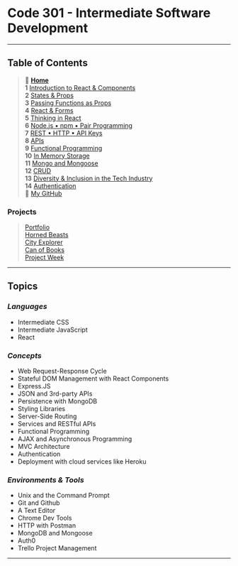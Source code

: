 # Code 301 - Intermediate Software Development

_____

## Table of Contents

> 🏡 [**Home**](https://mistidinzy.github.io/ReadingNotes/) <br>
> **1** [Introduction to React & Components](/read01.md)<br>
> **2** [States & Props](/read02.md)<br>
> **3** [Passing Functions as Props](/read03.md)<br>
> **4** [React & Forms](/read04.md)<br>
> **5** [Thinking in React](/read05.md)<br>
> **6** [Node.js • npm • Pair Programming](/read06.md)<br>
> **7** [REST • HTTP • API Keys](/read07.md)<br>
> **8** [APIs](/read08.md)<br>
> **9** [Functional Programming](/read09.md)<br>
> **10** [In Memory Storage](/read10.md)<br>
> **11** [Mongo and Mongoose](/read11.md)<br>
> **12** [CRUD](/read12.md)<br>
> **13** [Diversity & Inclusion in the Tech Industry](/read13.md)<br>
> **14** [Authentication](/read14.md)<br>
> 🐙 [My GitHub](https://github.com/mistidinzy)

### Projects

> [Portfolio](https://mdinzy-portfolio.netlify.app)<br>
> [Horned Beasts](https://mdinzy-hornedbeasts.netlify.app/)<br>
> [City Explorer](https://mdinzy-city-explorer.netlify.app/)<br>
> [Can of Books](https://mdinzy-canofbooks.netlify.app/)<br>
> [Project Week]()<br>

_____

## **Topics**

### *Languages*

* Intermediate CSS
* Intermediate JavaScript
* React

### *Concepts*

* Web Request-Response Cycle
* Stateful DOM Management with React Components
* Express.JS
* JSON and 3rd-party APIs
* Persistence with MongoDB
* Styling Libraries
* Server-Side Routing
* Services and RESTful APIs
* Functional Programming
* AJAX and Asynchronous Programming
* MVC Architecture
* Authentication
* Deployment with cloud services like Heroku

### *Environments & Tools*

* Unix and the Command Prompt
* Git and Github
* A Text Editor
* Chrome Dev Tools
* HTTP with Postman
* MongoDB and Mongoose
* Auth0
* Trello Project Management

_____
